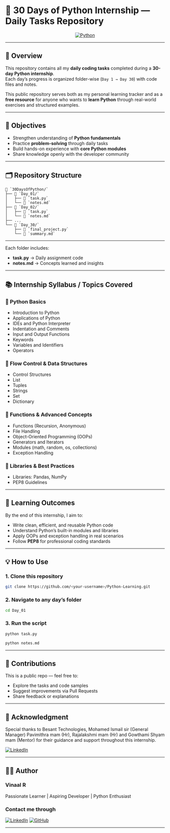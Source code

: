 # 🐍 30 Days of Python Internship — Daily Tasks Repository 

<div align="center">

[![Python](https://img.shields.io/badge/python-3670A0?style=for-the-badge&logo=python&logoColor=ffdd54)](https://www.python.org)

</div>

---

## 📘 Overview
This repository contains all my **daily coding tasks** completed during a **30-day Python internship**.  
Each day’s progress is organized folder-wise (`Day 1 → Day 30`) with code files and notes.

This public repository serves both as my personal learning tracker and as a **free resource** for anyone who wants to **learn Python** through real-world exercises and structured examples.

---

## 🎯 Objectives
- Strengthen understanding of **Python fundamentals**  
- Practice **problem-solving** through daily tasks  
- Build hands-on experience with **core Python modules**  
- Share knowledge openly with the developer community

---

## 🗂️ Repository Structure

    📂 `30DaysOfPython/`
    ├── 📁 `Day_01/`
    │   ├── 📄 `task.py`
    │   └── 📝 `notes.md`
    ├── 📁 `Day_02/`
    │   ├── 📄 `task.py`
    │   └── 📝 `notes.md`
    ├── ...
    └── 📁 `Day_30/`
        ├── 📄 `final_project.py`
        └── 📝 `summary.md`

---

Each folder includes:  
- **task.py** → Daily assignment code  
- **notes.md** → Concepts learned and insights  

---

## 📚 Internship Syllabus / Topics Covered

### 🔹 Python Basics
- Introduction to Python  
- Applications of Python  
- IDEs and Python Interpreter  
- Indentation and Comments  
- Input and Output Functions  
- Keywords  
- Variables and Identifiers  
- Operators  

### 🔹 Flow Control & Data Structures
- Control Structures  
- List  
- Tuples  
- Strings  
- Set  
- Dictionary  

### 🔹 Functions & Advanced Concepts
- Functions (Recursion, Anonymous)  
- File Handling  
- Object-Oriented Programming (OOPs)  
- Generators and Iterators  
- Modules (math, random, os, collections)  
- Exception Handling  

### 🔹 Libraries & Best Practices
- Libraries: Pandas, NumPy  
- PEP8 Guidelines  

---

## 🧠 Learning Outcomes
By the end of this internship, I aim to:
- Write clean, efficient, and reusable Python code  
- Understand Python’s built-in modules and libraries  
- Apply OOPs and exception handling in real scenarios  
- Follow **PEP8** for professional coding standards  

---

## 💡 How to Use

### 1. Clone this repository
```bash
git clone https://github.com/<your-username>/Python-Learning.git
```

### 2. Navigate to any day’s folder
```bash
cd Day_01
```

### 3. Run the script
```bash
python task.py
```

```bash
python notes.md
``` 

---

## 🤝 Contributions

This is a public repo — feel free to:

- Explore the tasks and code samples
- Suggest improvements via Pull Requests
- Share feedback or explanations

---

## 🙏 Acknowledgment

Special thanks to Besant Technologies, Mohamed Ismail sir (General Manager) Pavimithra mam (Hr), Rajalakshmi mam (Hr) and Gowthami Shyam mam (Mentor) for their guidance and support throughout this internship. 

[![LinkedIn](https://img.shields.io/badge/LinkedIn-%230077B5.svg?logo=linkedin&logoColor=white)]([https://linkedin.com/in/www.linkedin.com/in/vinaal](https://www.linkedin.com/company/besant-technologies/posts/?feedView=all)) 

---

## 👨‍💻 Author

### Vinaal R

Passionate Learner | Aspiring Developer | Python Enthusiast

### Contact me through 

[![LinkedIn](https://img.shields.io/badge/LinkedIn-%230077B5.svg?logo=linkedin&logoColor=white)](https://linkedin.com/in/www.linkedin.com/in/vinaal) [![GitHub](https://img.shields.io/badge/GitHub-%23181717.svg?logo=github&logoColor=white)](https://github.com/Dark-Vinaal) 

---

